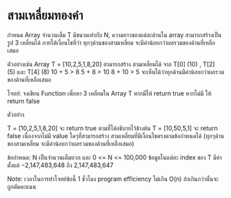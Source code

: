 # สามเหลี่ยมทองคำ

กำหนด Array จำนวนเต็ม T มีขนาดเท่ากับ N,
ความยาวของแต่ละด้านใน array สามารถสร้างเป็นรูป 3 เหลี่ยมได้ ภายใต้เงื่อนไขที่ว่า 
ทุกๆด้านของสามเหลี่ยม จะมีค่าน้อยกว่าผลรวมของด้านที่เหลือเสมอ

ตัวอย่างเช่น Array T  = [10,2,5,1,8,20]
สามารถสร้าง สามเหลี่ยมได้ จาก T[0] (10) , T[2] (5) และ T[4] (8)
10 + 5 > 8
5 + 8 > 10
8 + 10 > 5
จะเห็นได้ว่าทุกด้านมีค่าน้อยกว่าผลรวมของด้านที่เหลือเสมอ

โจทย์: จงเขียน Function เพื่อหา 3 เหลี่ยมใน Array T
หากมีให้ return true หากไม่มี ให้ return false

ตัวอย่าง

T = [10,2,5,1,8,20] จะ return true ตามที่ได้อธิบายไว้ข้างต้น
T = [10,50,5,1] จะ return false เนื่องจากไม่มี value ใดๆที่สามารถสร้าง
สามเหลี่ยมที่มีเงื่อนไขตรงตามข้อกำหนดได้ (ทุกๆด้านของสามเหลี่ยม จะมีค่าน้อยกว่าผลรวมของด้านที่เหลือเสมอ)

ข้อกำหนด:
N เป็นจำนวนเต็มบวก และ 0 <= N <= 100,000
ข้อมูลในแต่ละ index ของ T มีค่าตั้งแต่ −2,147,483,648 ถึง 2,147,483,647

Note:
เวลาในการทำโจทย์ข้อนี้ 1 ชั่วโมง
program efficiency ไม่เกิน O(n) ถ้าเกินกว่านั้นจะถูกตัดคะแนน

